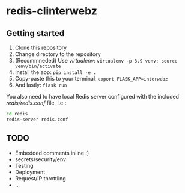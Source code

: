 # redis-clinterwebz

## Getting started

1. Clone this repository
1. Change directory to the repository
1. (Recommneded) Use _virtualenv_: `virtualenv -p 3.9 venv; source venv/bin/activate`
1. Install the app: `pip install -e .`
1. Copy-paste this to your terminal: `export FLASK_APP=interwebz`
1. And lastly: `flask run`

You also need to have local Redis server configured with the included _redis/redis.conf_ file, i.e.:
```bash
cd redis
redis-server redis.conf
```

## TODO

* Embedded comments inline :)
* secrets/security/env
* Testing
* Deployment
* Request/IP throttling
* ...